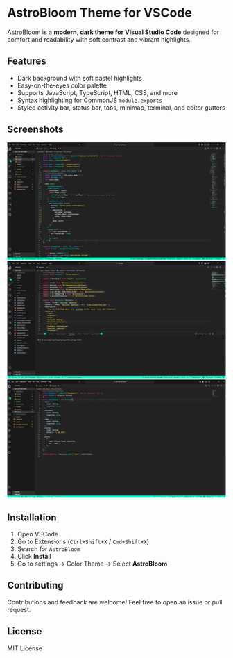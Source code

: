 # AstroBloom Theme for VSCode

AstroBloom is a **modern, dark theme for Visual Studio Code** designed for comfort and readability with soft contrast and vibrant highlights.

## Features

- Dark background with soft pastel highlights
- Easy-on-the-eyes color palette
- Supports JavaScript, TypeScript, HTML, CSS, and more
- Syntax highlighting for CommonJS `module.exports`
- Styled activity bar, status bar, tabs, minimap, terminal, and editor gutters

## Screenshots

![Editor Screenshot](./images/node-js-2.png)
![Terminal Screenshot](./images/react.png)
![SideBar Screenshot](./images/node-js.png)

## Installation

1. Open VSCode
2. Go to Extensions (`Ctrl+Shift+X` / `Cmd+Shift+X`)
3. Search for `AstroBloom`
4. Click **Install**
5. Go to settings → Color Theme → Select **AstroBloom**

## Contributing

Contributions and feedback are welcome! Feel free to open an issue or pull request.

## License

MIT License
